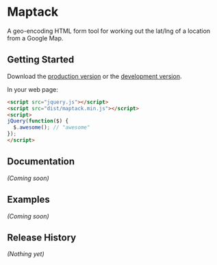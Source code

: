# Maptack

A geo-encoding HTML form tool for working out the lat/lng of a location from a Google Map.

## Getting Started
Download the [production version][min] or the [development version][max].

[min]: https://raw.github.com/jimmyhillis/maptack/master/dist/maptack.min.js
[max]: https://raw.github.com/jimmyhillis/maptack/master/dist/maptack.js

In your web page:

```html
<script src="jquery.js"></script>
<script src="dist/maptack.min.js"></script>
<script>
jQuery(function($) {
  $.awesome(); // "awesome"
});
</script>
```

## Documentation
_(Coming soon)_

## Examples
_(Coming soon)_

## Release History
_(Nothing yet)_
